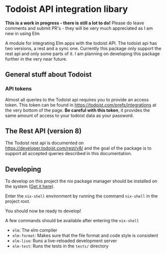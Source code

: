 # Todoist API integration libary
**This is a work in progress - there is still a lot to do!**
Please do leave comments and submit PR's - they will be very much appreciated as I am new in using Elm

A module for integrating Elm apps with the todoist API.
The todoist api has two versions, a rest and a sync one.
Currently this package only support the rest api and only some parts of it.
I am planning on developing this package further in the very near future.

## General stuff about Todoist
### API tokens
Almost all queries to the Todoist api requires you to provide an access token.
This token can be found in
https://todoist.com/prefs/integrations
at the very bottom of the page.
**Be careful with this token**, it provides the same amount of access to your todoist data as your password.


## The Rest API (version 8)
The Todoist rest api is documented on 
https://developer.todoist.com/rest/v8/
and the goal of the package is to support all accepted queries described in this documentation.

## Developing
To develop on this project the nix package manager should be installed on the system ([Get it here](https://nixos.org/nix/)).

Enter the `nix-shell` environment by running the command `nix-shell` in the project root.

You should now be ready to develop!

A few commands should be available after entering the `nix-shell`

* `elm`: The elm compiler
* `elm-format`: Makes sure that the file format and code style is consistent
* `elm-live`: Runs a live-reloaded development server
* `elm-test`: Runs the tests in the `tests/` directory
